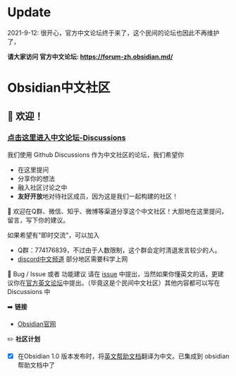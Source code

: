 # Update
2021-9-12: 很开心，官方中文论坛终于来了，这个民间的论坛也因此不再维护了，

**请大家访问 官方中文论坛: https://forum-zh.obsidian.md/**

# Obsidian中文社区
## 👋 欢迎！

### [点击这里进入中文论坛-Discussions](https://github.com/obsidianzh/forum/discussions)
  我们使用 Github Discussions 作为中文社区的论坛，我们希望你
* 在这里提问
* 分享你的想法
* 融入社区讨论之中
* **友好开放**地对待社区成员，因为这是我们一起构建的社区！

📢 欢迎在Q群、微信、知乎、微博等渠道分享这个中文社区！大胆地在这里提问，留言，写下你的建议。

如果希望有"即时交流"，可以加入
* Q群：774176839，不过由于人数限制，这个群会定时清退发言较少的人。
* [discord中文频道](https://discord.gg/veuWUTm) 部分地区需要科学上网

🔗 Bug / Issue 或者 功能建议 请在 [issue](https://github.com/obsidianzh/forum/issues) 中提出，当然如果你懂英文的话，更建议你在[官方英文论坛](https://forum.obsidian.md/)中提出。（毕竟这是个民间中文社区）其他内容都可以写在 Discussions 中

➡️ **链接**

* [Obsidian官网](https://obsidian.md/)



✏️ **社区计划**

- [x] 在Obsidian 1.0 版本发布时，将[英文帮助文档](https://github.com/obsidianmd/obsidian-translations)翻译为中文。已集成到 obsidian 帮助文档中了

